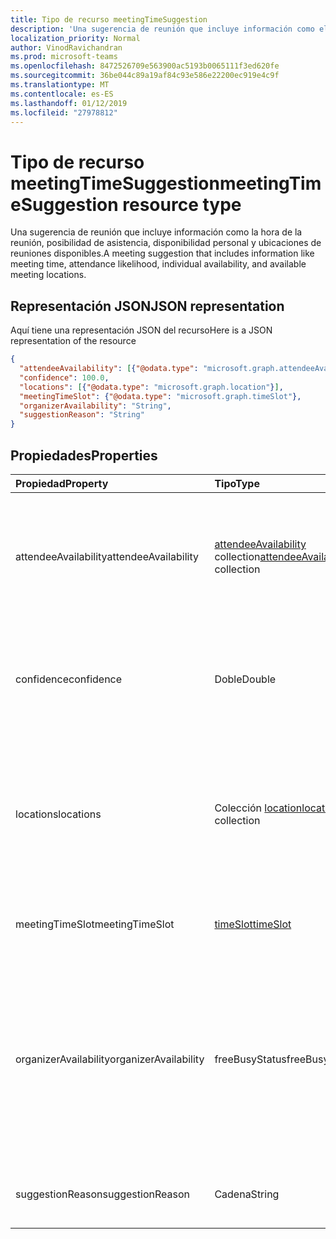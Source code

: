 ```yaml
---
title: Tipo de recurso meetingTimeSuggestion
description: 'Una sugerencia de reunión que incluye información como el tiempo de la reunión, la probabilidad de asistencia, individual '
localization_priority: Normal
author: VinodRavichandran
ms.prod: microsoft-teams
ms.openlocfilehash: 8472526709e563900ac5193b0065111f3ed620fe
ms.sourcegitcommit: 36be044c89a19af84c93e586e22200ec919e4c9f
ms.translationtype: MT
ms.contentlocale: es-ES
ms.lasthandoff: 01/12/2019
ms.locfileid: "27978812"
---
```

# <a name="meetingtimesuggestion-resource-type"></a><span data-ttu-id="f1d6f-103">Tipo de recurso meetingTimeSuggestion</span><span class="sxs-lookup"><span data-stu-id="f1d6f-103">meetingTimeSuggestion resource type</span></span>

<span data-ttu-id="f1d6f-104">Una sugerencia de reunión que incluye información como la hora de la reunión, posibilidad de asistencia, disponibilidad personal y ubicaciones de reuniones disponibles.</span><span class="sxs-lookup"><span data-stu-id="f1d6f-104">A meeting suggestion that includes information like meeting time, attendance likelihood, individual availability, and available meeting locations.</span></span>

## <a name="json-representation"></a><span data-ttu-id="f1d6f-105">Representación JSON</span><span class="sxs-lookup"><span data-stu-id="f1d6f-105">JSON representation</span></span>

<span data-ttu-id="f1d6f-106">Aquí tiene una representación JSON del recurso</span><span class="sxs-lookup"><span data-stu-id="f1d6f-106">Here is a JSON representation of the resource</span></span>

<!-- {
  "blockType": "resource",
  "optionalProperties": [

  ],
  "@odata.type": "microsoft.graph.meetingTimeSuggestion"
}-->

```json
{
  "attendeeAvailability": [{"@odata.type": "microsoft.graph.attendeeAvailability"}],
  "confidence": 100.0,
  "locations": [{"@odata.type": "microsoft.graph.location"}],
  "meetingTimeSlot": {"@odata.type": "microsoft.graph.timeSlot"},
  "organizerAvailability": "String",
  "suggestionReason": "String"
}

```
## <a name="properties"></a><span data-ttu-id="f1d6f-107">Propiedades</span><span class="sxs-lookup"><span data-stu-id="f1d6f-107">Properties</span></span>
| <span data-ttu-id="f1d6f-108">Propiedad</span><span class="sxs-lookup"><span data-stu-id="f1d6f-108">Property</span></span>     | <span data-ttu-id="f1d6f-109">Tipo</span><span class="sxs-lookup"><span data-stu-id="f1d6f-109">Type</span></span>   |<span data-ttu-id="f1d6f-110">Descripción</span><span class="sxs-lookup"><span data-stu-id="f1d6f-110">Description</span></span>|
|:---------------|:--------|:----------|
|<span data-ttu-id="f1d6f-111">attendeeAvailability</span><span class="sxs-lookup"><span data-stu-id="f1d6f-111">attendeeAvailability</span></span>|<span data-ttu-id="f1d6f-112">[attendeeAvailability](attendeeavailability.md) collection</span><span class="sxs-lookup"><span data-stu-id="f1d6f-112">[attendeeAvailability](attendeeavailability.md) collection</span></span>|<span data-ttu-id="f1d6f-113">Una matriz que muestra el estado de disponibilidad de cada asistente para esta sugerencia de reunión.</span><span class="sxs-lookup"><span data-stu-id="f1d6f-113">An array that shows the availability status of each attendee for this meeting suggestion.</span></span>|
|<span data-ttu-id="f1d6f-114">confidence</span><span class="sxs-lookup"><span data-stu-id="f1d6f-114">confidence</span></span>|<span data-ttu-id="f1d6f-115">Doble</span><span class="sxs-lookup"><span data-stu-id="f1d6f-115">Double</span></span>|<span data-ttu-id="f1d6f-116">Un porcentaje que representa la probabilidad de que asistan todos los convocados.</span><span class="sxs-lookup"><span data-stu-id="f1d6f-116">A percentage that represents the likelhood of all the attendees attending.</span></span>|
|<span data-ttu-id="f1d6f-117">locations</span><span class="sxs-lookup"><span data-stu-id="f1d6f-117">locations</span></span>|<span data-ttu-id="f1d6f-118">Colección [location](location.md)</span><span class="sxs-lookup"><span data-stu-id="f1d6f-118">[location](location.md) collection</span></span>|<span data-ttu-id="f1d6f-119">Una matriz que especifica el nombre y la ubicación geográfica de cada ubicación de reunión para esta sugerencia de reunión.</span><span class="sxs-lookup"><span data-stu-id="f1d6f-119">An array that specifies the name and geographic location of each meeting location for this meeting suggestion.</span></span>|
|<span data-ttu-id="f1d6f-120">meetingTimeSlot</span><span class="sxs-lookup"><span data-stu-id="f1d6f-120">meetingTimeSlot</span></span>|[<span data-ttu-id="f1d6f-121">timeSlot</span><span class="sxs-lookup"><span data-stu-id="f1d6f-121">timeSlot</span></span>](timeslot.md)|<span data-ttu-id="f1d6f-122">Un período de tiempo sugerido para la reunión.</span><span class="sxs-lookup"><span data-stu-id="f1d6f-122">A time period suggested for the meeting.</span></span>|
|<span data-ttu-id="f1d6f-123">organizerAvailability</span><span class="sxs-lookup"><span data-stu-id="f1d6f-123">organizerAvailability</span></span>|<span data-ttu-id="f1d6f-124">freeBusyStatus</span><span class="sxs-lookup"><span data-stu-id="f1d6f-124">freeBusyStatus</span></span>| <span data-ttu-id="f1d6f-125">Disponibilidad del organizador de la reunión para esta sugerencia de reunión.</span><span class="sxs-lookup"><span data-stu-id="f1d6f-125">Availability of the meeting organizer for this meeting suggestion.</span></span> <span data-ttu-id="f1d6f-126">Los valores posibles son: `free`, `tentative`, `busy`, `oof`, `workingElsewhere`, `unknown`.</span><span class="sxs-lookup"><span data-stu-id="f1d6f-126">The possible values are: `free`, `tentative`, `busy`, `oof`, `workingElsewhere`, `unknown`.</span></span>|
|<span data-ttu-id="f1d6f-127">suggestionReason</span><span class="sxs-lookup"><span data-stu-id="f1d6f-127">suggestionReason</span></span>|<span data-ttu-id="f1d6f-128">Cadena</span><span class="sxs-lookup"><span data-stu-id="f1d6f-128">String</span></span>|<span data-ttu-id="f1d6f-129">Razón para proponer hora de la reunión.</span><span class="sxs-lookup"><span data-stu-id="f1d6f-129">Reason for suggesting the meeting time.</span></span>|

<!-- uuid: 8fcb5dbc-d5aa-4681-8e31-b001d5168d79
2015-10-25 14:57:30 UTC -->
<!-- {
  "type": "#page.annotation",
  "description": "meetingTimeSuggestion resource",
  "keywords": "",
  "section": "documentation",
  "tocPath": ""
}-->
